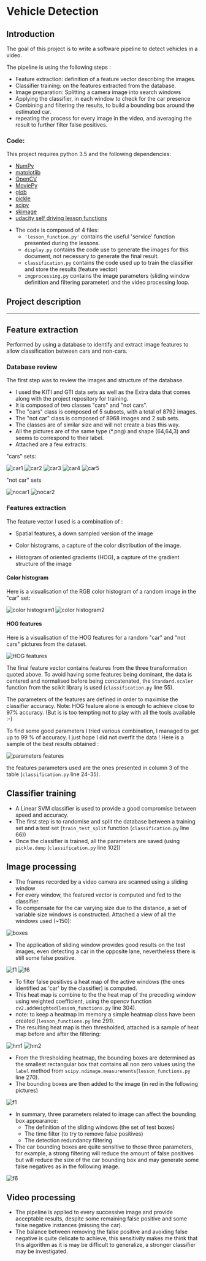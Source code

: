 # Vehicle Detection

## Introduction

The goal of this project is to write a software pipeline to detect vehicles in a video.

The pipeline is using the following steps :

- Feature extraction: definition of a feature vector describing the images.
- Classifier training: on the features extracted from the database.
- Image preparation: Splitting a camera image into search windows
- Applying the classifier, in each window to check for the car presence
- Combining and filtering the results, to build a bounding box around the estimated car.
- repeating the process for every image in the video, and averaging the result to further filter false positives. 

### Code:
This project requires python 3.5 and the following dependencies:

- [NumPy](http://www.numpy.org/)
- [matplotlib](http://matplotlib.org/)
- [OpenCV](http://opencv.org/)
- [MoviePy](http://zulko.github.io/moviepy/)
- [glob](https://docs.python.org/2/library/glob.html)
- [pickle](https://docs.python.org/2/library/pickle.html)
- [scipy](https://www.scipy.org/)
- [skimage](http://scikit-image.org/)
- [udacity self driving lesson functions](https://classroom.udacity.com/nanodegrees/nd013)

* The code is composed of 4 files:
	* `'lesson_function.py'` contains the useful 'service' function presented during the lessons.
	* `display.py` contains the code use to generate the images for this document, not necessary to generate the final result.
	* `classification.py` contains the code used up to train the classifier and store the results (feature vector)
	* `imgprocessing.py` contains the image parameters (sliding window definition and filtering parameter) and the video processing loop.
	
## Project description
---

## Feature extraction

Performed by using a database to identify and extract image features to allow classification between cars and non-cars.

### Database review
The first step was to review the images and structure of the database.


- I used the KITI and GTI data sets as well as the Extra data that comes along with the project repository for training.
- It is composed of two classes "cars" and "not cars".
- The "cars" class is composed of 5 subsets, with a total of 8792 images. 
- The "not car" class is composed of 8968 images and 2 sub sets.
- The classes are of similar size and will not create a bias this way.
- All the pictures are of the same type  (*.png) and shape (64,64,3) and seems to correspond to their label.
- Attached are a few extracts:

"cars" sets:

![car1](./output_images/1.png)
![car2](./output_images/2.png)
![car3](./output_images/3.png)
![car4](./output_images/4.png)
![car5](./output_images/5.png)

"not car" sets

![nocar1](./output_images/6.png)
![nocar2](./output_images/7.png)

### Features extraction
The feature vector I used is a combination of :


- Spatial features, a down sampled version of the image

- Color histograms, a capture of the color distribution of the image. 

- Histogram of oriented gradients (HOG), a capture of the gradient structure of the image

#### Color histogram
Here is a visualisation of the RGB color histogram of a random image in the "car" set:

![color histogram1](./output_images/ch1.png)
![color histogram2](./output_images/ch2.png)

#### HOG features
Here is a visualisation of the HOG features for a random "car" and "not cars" pictures from the dataset.

![HOG features](./output_images/HOGsample.png)

The final feature vector contains features from the three transformation quoted above.
To avoid having some features being dominant, the data is centered and normalised before being concatenated, the  `Standard.scaler` function from the scikit library is used (`classification.py` line 55).

The parameters of the features are defined in order to maximise the classifier accuracy.
Note: HOG feature alone is enough to achieve close to 97% accuracy. (But is is too tempting not to play with all the tools available :-)

To find some good parameters I tried various combination,  I managed to get up to 99 % of accuracy. I just hope I did not overfit the data ! Here is a sample of the best results obtained :

![parameters features](./output_images/param.png)

the features parameters used are the ones presented in column 3 of the table (`classification.py` line 24-35).
## Classifier training
* A Linear SVM classifier is used to provide a good compromise between speed and accuracy.
* The first step is to randomise and split the database between a training set and a test set (`train_test_split` function (`classification.py` line 66))
* Once the classifier is trained, all the parameters are saved (using `pickle.dump` (`classification.py` line 102))


## Image processing
 
* The frames recorded by a video camera are scanned using a sliding window
* For every window, the featured vector is computed and fed to the classifier.
* To compensate for the car varying size due to the distance, a set of variable size windows is constructed. Attached a view of all the windows used (~150):

![boxes](./output_images/boxes.png)

* The application of sliding window provides good results on the test images, even detecting a car in the opposite lane, nevertheless there is still some false positive.

![f1](./output_images/bb1.png)
![f6](./output_images/bb2.png)

* To filter false positives a heat map of the active windows (the ones identified as 'car' by the classifier) is computed.
* This heat map is combine to the the heat map of the preceding window using weighted coefficient, using the opencv function `cv2.addWeighted`(`lesson_functions.py` line 304).
* note: to keep a heatmap im memory a simple heatmap class have been created (`lesson_functions.py` line 291).
* The resulting heat map is then thresholded, attached is a sample of heat map before and after the filtering:

![hm1](./output_images/hm1.png)
![hm2](./output_images/hm2.png) 

* From the thresholding heatmap, the bounding boxes are determined as the smallest rectangular box that contains all non zero values using the `label` method from `scipy.ndimage.measurements`(`lesson_functions.py` line 270).
* The bounding boxes are then added to the image (in red in the following pictures)

![f1](./output_images/figure_1.png)

* In summary, three parameters related to image can affect the bounding box appearance:
	* The definition of the sliding windows (the set of test boxes)
	* The time filter (to try to remove false positives)
	* The detection redundancy filtering
* The car bounding boxes are quite sensitive to those three parameters, for example, a strong filtering will reduce the amount of false positives but will reduce the size of the car bounding box and may generate some false negatives as in the following image. 

![f6](./output_images/figure_6.png)

## Video processing

* The pipeline is applied to every successive image and provide acceptable results, despite some remaining false positive and some false negative instances (missing the car).
* The balance between removing the false positive and avoiding false negative is quite delicate to achieve, this sensitivity makes me think that this algorithm as it is may be difficult to generalize, a stronger classifier may be investigated.
